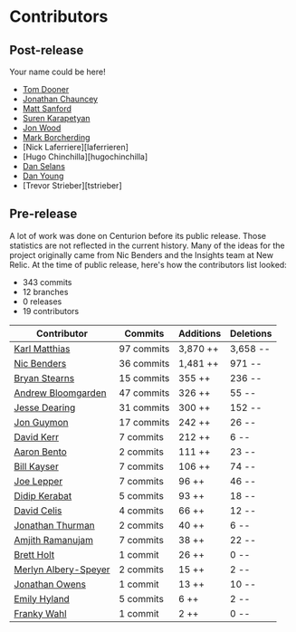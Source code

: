 Contributors
============

Post-release
------------

Your name could be here!

 * [Tom Dooner][tdooner]
 * [Jonathan Chauncey][jchauncey]
 * [Matt Sanford][mzsanford]
 * [Suren Karapetyan][skarap]
 * [Jon Wood][jellybob]
 * [Mark Borcherding][markborcherding]
 * [Nick Laferriere][laferrieren]
 * [Hugo Chinchilla][hugochinchilla]
 * [Dan Selans][dselans]
 * [Dan Young][idleyoungman]
 * [Trevor Strieber][tstrieber]

Pre-release
-----------

A lot of work was done on Centurion before its public release. Those statistics
are not reflected in the current history. Many of the ideas for the project
originally came from Nic Benders and the Insights team at New Relic.  At the
time of public release, here's how the contributors list looked:

 * 343 commits
 * 12 branches
 * 0 releases
 * 19 contributors

Contributor                                   | Commits    | Additions | Deletions
----------------------------------------------|------------|-----------|----------
[Karl Matthias][relistan]                     | 97 commits | 3,870 ++  | 3,658 --
[Nic Benders][benders]                        | 36 commits | 1,481 ++  | 971 --
[Bryan Stearns][bryanstearns]                 | 15 commits | 355 ++    | 236 --
[Andrew Bloomgarden][aughr]                   | 47 commits | 326 ++    | 55 --
[Jesse Dearing][jessedearing]                 | 31 commits | 300 ++    | 152 --
[Jon Guymon][gnarg]                           | 17 commits | 242 ++    | 26 --
[David Kerr][kerr23]                          |  7 commits | 212 ++    | 6 --
[Aaron Bento][rkive]                          |  2 commits | 111 ++    | 23 --
[Bill Kayser][bkayser]                        |  7 commits | 106 ++    | 74 --
[Joe Lepper][joeLepper]                       |  7 commits | 96 ++     | 46 --
[Didip Kerabat][didip]                        |  5 commits | 93 ++     | 18 --
[David Celis][davidcelis]                     |  4 commits | 66 ++     | 12 --
[Jonathan Thurman][jthurman42]                |  2 commits | 40 ++     | 6 --
[Amjith Ramanujam][amjith]                    |  7 commits | 38 ++     | 22 --
[Brett Holt][holtbp]                          |  1 commit  | 26 ++     | 0 --
[Merlyn Albery-Speyer][curious-attempt-bunny] |  2 commits | 15 ++     | 2 --
[Jonathan Owens][intjonathan]                 |  1 commit  | 13 ++     | 10 --
[Emily Hyland][duien]                         |  5 commits | 6 ++      | 2 --
[Franky Wahl][frankywahl]                     |  1 commit  | 2 ++      | 0 --

[relistan]: https://github.com/relistan
[benders]: https://github.com/benders
[bryanstearns]: https://github.com/bryanstearns
[aughr]: https://github.com/aughr
[jessedearing]: https://github.com/jessedearing
[gnarg]: https://github.com/gnarg
[kerr23]: https://github.com/kerr23
[rkive]: https://github.com/rkive
[bkayser]: https://github.com/bkayser
[joeLepper]: https://github.com/joeLepper
[didip]: https://github.com/didip
[davidcelis]: https://github.com/davidcelis
[jthurman42]: https://github.com/jthurman42
[amjith]: https://github.com/amjith
[holtbp]: https://github.com/holtbp
[curious-attempt-bunny]: https://github.com/curious-attempt-bunny
[intjonathan]: https://github.com/intjonathan
[duien]: https://github.com/duien
[frankywahl]: https://github.com/frankywahl
[tdooner]: https://github.com/tdooner
[jchauncey]: https://github.com/jchauncey
[mzsanford]: https://github.com/mzsanford
[skarap]: https://github.com/skarap
[jellybob]: https://github.com/jellybob
[markborcherding]: https://github.com/markborcherding
[dselans]: https://github.com/dselans
[idleyoungman]: https://github.com/idleyoungman
